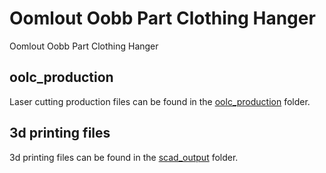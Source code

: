 # Oomlout Oobb Part Clothing Hanger


Oomlout Oobb Part Clothing Hanger  
  





















## oolc_production
Laser cutting production files can be found in the [oolc_production](oolc_production) folder.

## 3d printing files
3d printing files can be found in the [scad_output](scad_output) folder.

